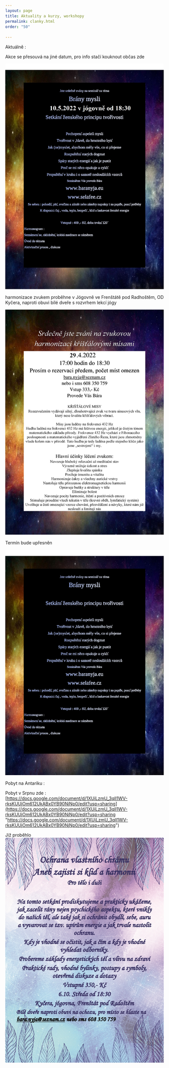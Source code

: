```yaml
---
layout: page
title: Aktuality a kurzy, workshopy
permalink: clanky.html
order: "50"

---
```

Aktuálně :

Akce se přesouvá na jiné datum, pro info stačí kouknout občas zde

![](/uploads/page0001-1.jpg)

harmonizace zvukem proběhne v Jógovně ve Frenštátě pod Radhoštěm, OD Kyčera, naproti obuvi bílé dveře s rozvrhem lekcí jógy

![](/uploads/srdecne-jste-zvani-na-zvukovou-harmonizaci-kristalovymi-misami-novy-term_1.jpg)

Termín bude upřesněn

![](/uploads/page0001.jpg)

Pobyt na Antariku :

Pobyt v Srpnu zde : [https://docs.google.com/document/d/1XUiLzmU_3qll1WV-rksKUUjOm612UkABx0YB90NjNp0/edit?usp=sharing](https://docs.google.com/document/d/1XUiLzmU_3qll1WV-rksKUUjOm612UkABx0YB90NjNp0/edit?usp=sharing "https://docs.google.com/document/d/1XUiLzmU_3qll1WV-rksKUUjOm612UkABx0YB90NjNp0/edit?usp=sharing")

Již proběhlo  
![](/uploads/ochrana-vlastniho-chramu-page0001-1.jpg)